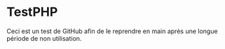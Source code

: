 # TestPHP
Ceci est un test de GitHub afin de le reprendre en main après une longue période de non utilisation.
